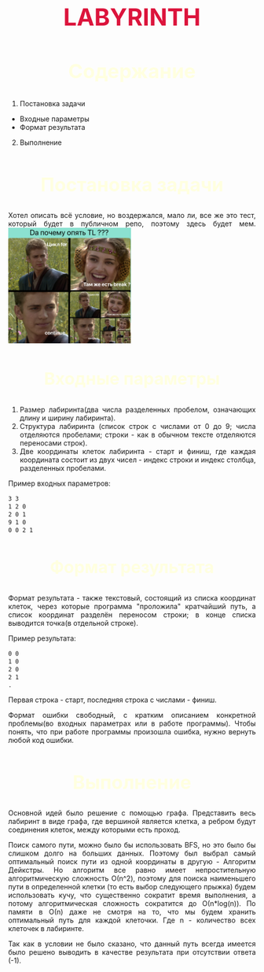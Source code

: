 <h1 align="center" style="color: crimson; font-size: 48px;">
  LABYRINTH
</h1>
<h2 align="center" style="color: LightYellow; font-size: 40px;">
  Cодержание
</h2>

1. Постановка задачи
- Входные параметры
- Формат результата
2. Выполнение
<h2 align="center" style="color: LightYellow; font-size: 38px;">
  Постановка задачи
</h2>
<div style="text-align: justify;">
Хотел описать всё условие, но воздержался, мало ли, все же это тест, который будет в публичном репо, поэтому здесь будет мем.
<img src="./content/Enakin.png" width="250">

<h3 align="center" style="color: LightYellow; font-size: 34px;">
  Входные параметры
</h3>

1. Размер лабиринта(два числа разделенных пробелом, означающих длину и ширину лабиринта).
2. Структура лабиринта (список строк с числами от 0 до 9; числа отделяются пробелами; строки - как в обычном тексте отделяются переносами строк).
3. Две координаты клеток лабиринта - старт и финиш, где каждая координата состоит из двух чисел - индекс строки и индекс столбца, разделенных пробелами.

Пример входных параметров:
```
3 3
1 2 0
2 0 1
9 1 0
0 0 2 1
```
<h3 align="center" style="color: LightYellow; font-size: 34px;">
  Формат результата
</h3>
Формат результата - также текстовый, состоящий из списка координат клеток, через которые программа "проложила" кратчайший путь, а список координат разделён переносом строки; в конце списка выводится точка(в отдельной строке).

Пример результата:
```
0 0
1 0
2 0
2 1
.
```
Первая строка - старт, последняя строка с числами - финиш.

Формат ошибки свободный, с кратким описанием конкретной проблемы(во входных параметрах или в работе программы). Чтобы понять, что при работе программы произошла ошибка, нужно вернуть любой код ошибки.

<h2 align="center" style="color: LightYellow; font-size: 38px;">
  Выполнение
</h2>
Основной идей было решение с помощью графа. Представить весь лабиринт в виде графа, где вершиной является клетка, а ребром будут соединения клеток, между которыми есть  проход.

Поиск самого пути, можно было бы использовать BFS, но это было бы слишком долго на больших данных. Поэтому был выбрал самый оптимальный поиск пути из одной координаты в другую - Алгоритм Дейкстры. Но алгоритм все равно имеет непростительную алгоритмическую сложность О(n^2), поэтому для поиска наименьшего пути в определенной клетки (то есть выбор следующего прыжка) будем использовать кучу, что существенно сократит время выполнения, а потому алгоритмическая сложность сократится до О(n*log(n)). По памяти в О(n) даже не смотря на то, что мы будем хранить оптимальный путь для каждой клеточки. Где n - количество всех клеточек в лабиринте.

Так как в условии не было сказано, что данный путь всегда имеется было решено выводить в качестве результата при отсутствии ответа (-1).
</div>
